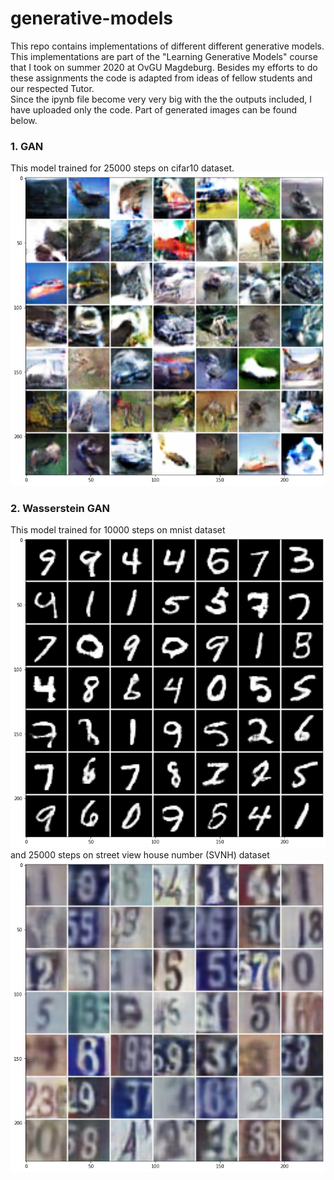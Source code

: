 # generative-models
This repo contains implementations of different different generative models. This implementations are part of the "Learning Generative Models" course that I took on summer 2020 at OvGU Magdeburg. Besides my efforts to do these assignments the code is adapted from ideas of fellow students and our respected Tutor. <br>
Since the ipynb file become very very big with the the outputs included, I have uploaded only the code. Part of generated images can be found below.
### 1. GAN 
This model trained for 25000 steps on cifar10 dataset. <br>
![Generated images by GAN](images/gan.png)
### 2. Wasserstein GAN
This model trained for 10000 steps on mnist dataset<br>
![Generated images by WGAN](images/wgan.png)
<br> and 25000 steps on street view house number (SVNH) dataset<br>
![Generated images by WGAN](images/wgan_svhn.png)
